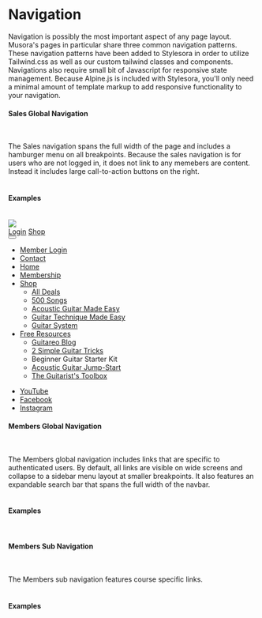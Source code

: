 # Navigation <Badge text="Requires JS" type="error"/>

Navigation is possibly the most important aspect of any page layout. Musora's pages in particular share three common navigation patterns. These navigation patterns have been added to Stylesora in order to utilize Tailwind.css as well as our custom tailwind classes and components. Navigations
also require small bit of Javascript for responsive state management. Because Alpine.js is included with Stylesora, you'll only need a minimal amount of template markup to add responsive functionality to your navigation.  
#### Sales Global Navigation
<br>

The Sales navigation spans the full width of the page and includes a hamburger menu on all breakpoints. Because the sales navigation is for users who are not logged in, it does not link to any memebers are content. Instead it includes large call-to-action buttons on the right. 
<br><br>

#### Examples
<br>

<div class="tw-border tw-border-gray-100 tw-relative tw-h-48 tw-overflow-y-auto tw-overflow-x-hidden">
    <!-- Guitar Quest Sales Nav -->
    <nav x-data="{ sidebarOpen: false }" class="tw-absolute tw-top-0 tw-left-0 tw-w-full tw-max-w-screen tw-bg-black tw-min-h-12 tw-flex items-center tw-pl-4 tw-py-1">
        <img src="https://musora-ui.s3.amazonaws.com/logos/guitareo-white.svg" class="tw-w-24 tw-mr-auto">
        <div class="tw-inline-flex tw-items-center">
            <a href="/" class="tw-btn-tertiary hover:tw-text-black tw-px-6 tw-mr-2">Login</a>
            <a href="/" class="tw-btn-tertiary hover:tw-text-black tw-px-6 tw-mr-2">Shop</a>
            <a href="/" class="tw-btn-tertiary hover:tw-text-black tw-px-6 tw-mr-2">
                <i class="fa fa-cart-plus" aria-hidden="true"></i>
            </a>
        </div>
        <div class="tw-inline-flex tw-items-center ">
            <button type="button" class="tw-px-4 tw-py-2" x-on:click.prevent="sidebarOpen = !sidebarOpen" >
                <i class="fa fa-bars tw-text-white tw-text-lg" aria-hidden="true"></i>
            </button>
        </div>
        <!-- Aside -->
        <aside x-bind:class="{ 'tw-right-0' : sidebarOpen === true, 'tw--right-60': sidebarOpen === false }" class="tw-bg-white tw-text-gray-700 tw-absolute tw-top-full tw-shadow-xl tw-border-l tw-border-gray-100 tw-w-60">
            <ul class="tw-p-0">
                <li class="tw-border-gray-200"><a href="/" class="tw-block tw-text-current tw-px-4 tw-py-2 tw-border-b"><i class="fa fa-sign-in tw-text-guitareo tw-pr-2" aria-hidden="true"></i>Member Login</a></li>
                <li class="tw-border-gray-200"><a href="/" class="tw-block tw-text-current tw-px-4 tw-py-2 tw-border-b"><i class="fa fa-phone tw-text-guitareo tw-pr-2" aria-hidden="true"></i>Contact</a></li>
                <li class="tw-border-gray-200"><a href="/" class="tw-block tw-text-current tw-px-4 tw-py-2 tw-border-b"><i class="fa fa-home tw-text-guitareo tw-pr-2" aria-hidden="true"></i>Home</a></li>
                <li class="tw-border-gray-200"><a href="/" class="tw-block tw-text-current tw-px-4 tw-py-2 tw-border-b"><i class="fa fa-graduation-cap tw-text-guitareo tw-pr-2" aria-hidden="true"></i>Membership</a></li>
                <li class="tw-border-gray-200">
                    <a href="/" class="tw-block tw-text-current tw-px-4 tw-py-2 tw-border-b">
                    <i class="fa fa-tag tw-pr-2 tw-text-guitareo" aria-hidden="true"></i>Shop</a>
                    <ul>
                        <li><a href="/" class="tw-text-current">All Deals</a></li>
                        <li><a href="/" class="tw-text-current">500 Songs</a></li>
                        <li><a href="/" class="tw-text-current">Acoustic Guitar Made Easy</a></li>
                        <li><a href="/" class="tw-text-current">Guitar Technique Made Easy</a></li>
                        <li><a href="/" class="tw-text-current">Guitar System</a></li>
                    </ul>
                </li>
                <li class="tw-border-gray-200">
                    <a href="/" class="tw-block tw-text-current tw-px-4 tw-py-2 tw-border-b">
                        <i class="fa fa-play-circle tw-text-guitareo tw-pr-2" aria-hidden="true"></i>Free Resources
                    </a>
                    <ul>
                        <li><a href="/" class="tw-text-current">Guitareo Blog</a></li>
                        <li><a href="/" class="tw-text-current">2 Simple Guitar Tricks</a></li>
                        <li><a href="/" class="tw-text-current"></a>Beginner Guitar Starter Kit</li>
                        <li><a href="/" class="tw-text-current">Acoustic Guitar Jump-Start</a></li>
                        <li><a href="/" class="tw-text-current">The Guitarist's Toolbox</a></li>
                    </ul>
                </li>
            </ul>
            <ul>
                <li><a href="/" class="tw-text-current">YouTube</a></li>
                <li><a href="/" class="tw-text-current">Facebook</a></li>
                <li><a href="/" class="tw-text-current">Instagram</a></li>
            </ul>
        </aside>
    </nav>
</div>

#### Members Global Navigation
<br>

The Members global navigation includes links that are specific to authenticated users. By default, all links are visible on wide screens and collapse to a sidebar menu layout at smaller breakpoints. It also features an expandable search bar that spans the full width of the navbar.
<br><br>

#### Examples
<br>

#### Members Sub Navigation
<br>

The Members sub navigation features course specific links.
<br><br>

#### Examples
<br>